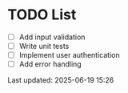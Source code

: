 # TODO List

- [ ] Add input validation
- [ ] Write unit tests
- [ ] Implement user authentication
- [ ] Add error handling

Last updated: 2025-06-19 15:26
